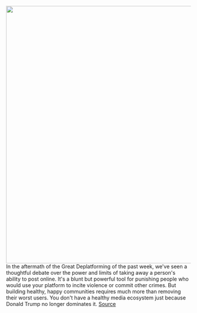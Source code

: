 <img src='https://cdn.vox-cdn.com/thumbor/sYx2LAJo7IYIfYGVckrfcsY2PVE=/0x0:4709x2858/1200x800/filters:focal(1979x1053:2731x1805)/cdn.vox-cdn.com/uploads/chorus_image/image/68660640/1230540343.0.jpg' width='700px' /><br/>
In the aftermath of the Great Deplatforming of the past week, we've seen a thoughtful debate over the power and limits of taking away a person's ability to post online. It's a blunt but powerful tool for punishing people who would use your platform to incite violence or commit other crimes. But building healthy, happy communities requires much more than removing their worst users. You don't have a healthy media ecosystem just because Donald Trump no longer dominates it.
<a href='https://www.theverge.com/2021/1/13/22228208/social-networks-public-spaces-civil-signals'> Source <a/>